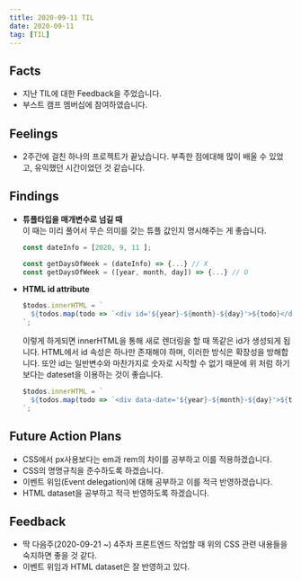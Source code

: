 ```yaml
---
title: 2020-09-11 TIL
date: 2020-09-11
tag: [TIL]
---
```


## Facts

- 지난 TIL에 대한 Feedback을 주었습니다.
- 부스트 캠프 멤버십에 참여하였습니다.

## Feelings

- 2주간에 걸친 하나의 프로젝트가 끝났습니다. 부족한 점에대해 많이 배울 수 있었고, 유익했던 시간이었던 것 같습니다.

## Findings

- **튜플타입을 매개변수로 넘길 때**  
  이 때는 미리 풀어서 무슨 의미를 갖는 튜플 값인지 명시해주는 게 좋습니다.

    ```js
    const dateInfo = [2020, 9, 11 ];

    const getDaysOfWeek = (dateInfo) => {...} // X
    const getDaysOfWeek = ([year, month, day]) => {...} // O
    ```

- **HTML id attribute**  
  
    ```js
    $todos.innerHTML = `
      ${todos.map(todo => `<div id='${year}-${month}-${day}'>${todo}</div>`)}
    `;
    ```

    이렇게 하게되면 innerHTML을 통해 새로 렌더링을 할 때 똑같은 id가 생성되게 됩니다. HTML에서 id 속성은 하나만 존재해야 하며, 이러한 방식은 확장성을 방해합니다. 또안 id는 일반변수와 마찬가지로 숫자로 시작할 수 없기 때문에 위 처럼 하기보다는 dateset을 이용하는 것이 좋습니다.

    ```js
    $todos.innerHTML = `
      ${todos.map(todo => `<div data-date='${year}-${month}-${day}'>${todo}</div>`)}
    `;
    ```

## Future Action Plans

- CSS에서 px사용보다는 em과 rem의 차이를 공부하고 이를 적용하겠습니다.
- CSS의 명명규칙을 준수하도록 하겠습니다.
- 이벤트 위임(Event delegation)에 대해 공부하고 이를 적극 반영하겠습니다.
- HTML dataset을 공부하고 적극 반영하도록 하겠습니다.

## Feedback

- 딱 다음주(2020-09-21 ~) 4주차 프론트엔드 작업할 때 위의 CSS 관련 내용들을 숙지하면 좋을 것 같다.
- 이벤트 위임과 HTML dataset은 잘 반영하고 있다.
